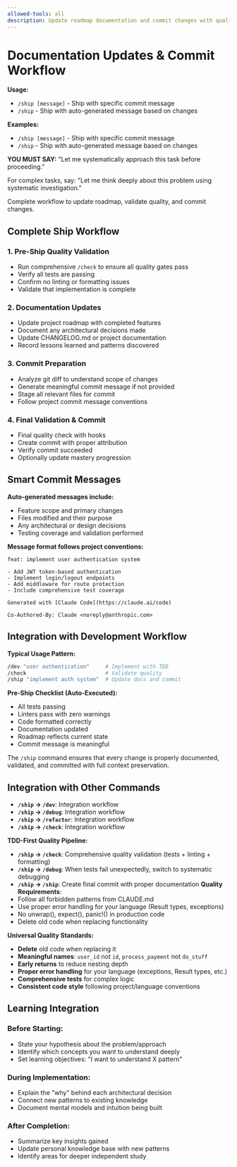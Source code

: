 ```yaml
---
allowed-tools: all
description: Update roadmap documentation and commit changes with quality validation
---
```

# Documentation Updates & Commit Workflow

**Usage:**
- `/ship [message]` - Ship with specific commit message
- `/ship` - Ship with auto-generated message based on changes

**Examples:**
- `/ship [message]` - Ship with specific commit message
- `/ship` - Ship with auto-generated message based on changes

**YOU MUST SAY:** "Let me systematically approach this task before proceeding."

For complex tasks, say: "Let me think deeply about this problem using systematic investigation."


Complete workflow to update roadmap, validate quality, and commit changes.

## Complete Ship Workflow

### **1. Pre-Ship Quality Validation**
- Run comprehensive `/check` to ensure all quality gates pass
- Verify all tests are passing
- Confirm no linting or formatting issues
- Validate that implementation is complete

### **2. Documentation Updates**
- Update project roadmap with completed features
- Document any architectural decisions made
- Update CHANGELOG.md or project documentation
- Record lessons learned and patterns discovered

### **3. Commit Preparation**
- Analyze git diff to understand scope of changes
- Generate meaningful commit message if not provided
- Stage all relevant files for commit
- Follow project commit message conventions

### **4. Final Validation & Commit**
- Final quality check with hooks
- Create commit with proper attribution
- Verify commit succeeded
- Optionally update mastery progression

## Smart Commit Messages

**Auto-generated messages include:**
- Feature scope and primary changes
- Files modified and their purpose
- Any architectural or design decisions
- Testing coverage and validation performed

**Message format follows project conventions:**
```
feat: implement user authentication system

- Add JWT token-based authentication
- Implement login/logout endpoints  
- Add middleware for route protection
- Include comprehensive test coverage

Generated with [Claude Code](https://claude.ai/code)

Co-Authored-By: Claude <noreply@anthropic.com>
```

## Integration with Development Workflow

**Typical Usage Pattern:**
```bash
/dev "user authentication"     # Implement with TDD
/check                         # Validate quality
/ship "implement auth system"  # Update docs and commit
```

**Pre-Ship Checklist (Auto-Executed):**
- All tests passing
- Linters pass with zero warnings
- Code formatted correctly
- Documentation updated
- Roadmap reflects current state
- Commit message is meaningful

The `/ship` command ensures that every change is properly documented, validated, and committed with full context preservation.
## Integration with Other Commands

- **`/ship` → `/dev`**: Integration workflow
- **`/ship` → `/debug`**: Integration workflow
- **`/ship` → `/refactor`**: Integration workflow
- **`/ship` → `/check`**: Integration workflow

**TDD-First Quality Pipeline:**
- **`/ship` → `/check`**: Comprehensive quality validation (tests + linting + formatting)
- **`/ship` → `/debug`**: When tests fail unexpectedly, switch to systematic debugging  
- **`/ship` → `/ship`**: Create final commit with proper documentation
**Quality Requirements**:
- Follow all forbidden patterns from CLAUDE.md
- Use proper error handling for your language (Result types, exceptions)
- No unwrap(), expect(), panic!() in production code
- Delete old code when replacing functionality

**Universal Quality Standards:**
- **Delete** old code when replacing it
- **Meaningful names**: `user_id` not `id`, `process_payment` not `do_stuff`
- **Early returns** to reduce nesting depth
- **Proper error handling** for your language (exceptions, Result types, etc.)
- **Comprehensive tests** for complex logic
- **Consistent code style** following project/language conventions
## Learning Integration

### **Before Starting**:
- State your hypothesis about the problem/approach
- Identify which concepts you want to understand deeply
- Set learning objectives: "I want to understand X pattern"

### **During Implementation**:
- Explain the "why" behind each architectural decision
- Connect new patterns to existing knowledge
- Document mental models and intuition being built

### **After Completion**:
- Summarize key insights gained
- Update personal knowledge base with new patterns
- Identify areas for deeper independent study